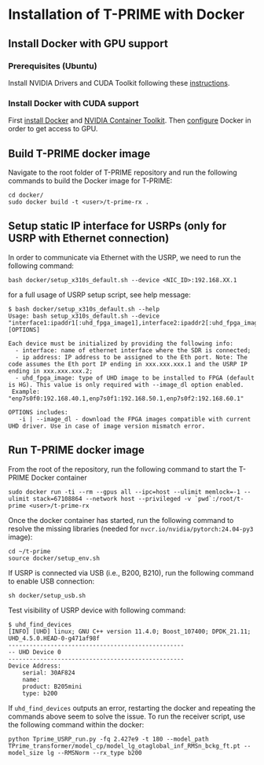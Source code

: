 # Installation of T-PRIME with Docker
## Install Docker with GPU support
### Prerequisites (Ubuntu)
Install NVIDIA Drivers and CUDA Toolkit following these [instructions](https://docs.nvidia.com/cuda/cuda-installation-guide-linux/index.html#ubuntu).
### Install Docker with CUDA support
First [install Docker](https://docs.docker.com/engine/install/ubuntu/#install-using-the-repository) and [NVIDIA Container Toolkit](https://docs.nvidia.com/datacenter/cloud-native/container-toolkit/latest/install-guide.html#installing-with-apt). Then [configure](https://docs.nvidia.com/datacenter/cloud-native/container-toolkit/latest/install-guide.html#configuring-docker) Docker in order to get access to GPU.
## Build T-PRIME docker image
Navigate to the root folder of T-PRIME repository and run the following commands to build the Docker image for T-PRIME:
```
cd docker/
sudo docker build -t <user>/t-prime-rx .
```
## Setup static IP interface for USRPs (only for USRP with Ethernet connection)
In order to communicate via Ethernet with the USRP, we need to run the following command:
```
bash docker/setup_x310s_default.sh --device <NIC_ID>:192.168.XX.1
```
for a full usage of USRP setup script, see help message:
```
$ bash docker/setup_x310s_default.sh --help
Usage: bash setup_x310s_default.sh --device "interface1:ipaddr1[:uhd_fpga_image1],interface2:ipaddr2[:uhd_fpga_image2],..." [OPTIONS]

Each device must be initialized by providing the following info:
  - interface: name of ethernet interface where the SDR is connected;
  - ip address: IP address to be assigned to the Eth port. Note: The code assumes the Eth port IP ending in xxx.xxx.xxx.1 and the USRP IP ending in xxx.xxx.xxx.2;
  - uhd_fpga_image: type of UHD image to be installed to FPGA (default is HG). This value is only required with --image_dl option enabled.
 Example: "enp7s0f0:192.168.40.1,enp7s0f1:192.168.50.1,enp7s0f2:192.168.60.1"

OPTIONS includes:
   -i | --image_dl - download the FPGA images compatible with current UHD driver. Use in case of image version mismatch error.
```
## Run T-PRIME docker image
From the root of the repository, run the following command to start the T-PRIME Docker container
```
sudo docker run -ti --rm --gpus all --ipc=host --ulimit memlock=-1 --ulimit stack=67108864 --network host --privileged -v `pwd`:/root/t-prime <user>/t-prime-rx
```
Once the docker container has started, run the following command to resolve the missing libraries (needed for `nvcr.io/nvidia/pytorch:24.04-py3` image):
```
cd ~/t-prime
source docker/setup_env.sh
```
If USRP is connected via USB (i.e., B200, B210), run the following command to enable USB connection:
```
sh docker/setup_usb.sh
```
Test visibility of USRP device with following command:
```
$ uhd_find_devices 
[INFO] [UHD] linux; GNU C++ version 11.4.0; Boost_107400; DPDK_21.11; UHD_4.5.0.HEAD-0-g471af98f
--------------------------------------------------
-- UHD Device 0
--------------------------------------------------
Device Address:
    serial: 30AF824
    name: 
    product: B205mini
    type: b200
```
If `uhd_find_devices` outputs an error, restarting the docker and repeating the commands above seem to solve the issue.
To run the receiver script, use the following command within the docker:
```
python Tprime_USRP_run.py -fq 2.427e9 -t 180 --model_path TPrime_transformer/model_cp/model_lg_otaglobal_inf_RMSn_bckg_ft.pt --model_size lg --RMSNorm --rx_type b200
```
